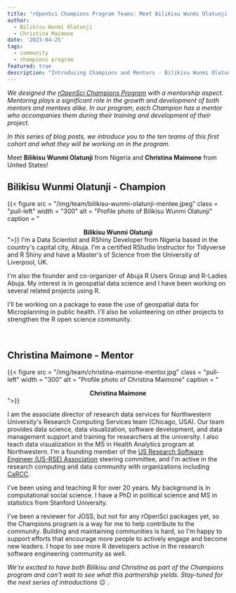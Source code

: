 ```yaml
---
title: "rOpenSci Champions Program Teams: Meet Bilikisu Wunmi Olatunji and Christina Maimone"
author:
  - Bilikisu Wunmi Olatunji
  - Christina Maimone
date: '2023-04-25'
tags:
  - community
  - champions program
featured: true
description: "Introducing Champions and Mentors - Bilikisu Wunmi Olatunji and Christina Maimone"
---
```


*We designed the [rOpenSci Champions Program](/champions/) with a mentorship aspect. Mentoring plays a significant role in the growth and development of both mentors and mentees alike. In our program, each Champion has a mentor who accompanies them during their training and development of their project.*

*In this series of blog posts, we introduce you to the ten teams of this first cohort and what they will be working on in the program.*

Meet **Bilikisu Wunmi Olatunji** from Nigeria and **Christina Maimone** from United States!


## Bilikisu Wunmi Olatunji - Champion

{{< figure src = "/img/team/bilikisu-wunmi-olatunji-mentee.jpeg" class = "pull-left" width = "300" alt = "Profile photo of Bilikisu Wunmi Olatunji" caption = "<center><strong>Bilikisu Wunmi Olatunji</strong></center>">}}
I'm a Data
Scientist and RShiny Developer from Nigeria based in the country's capital
city, Abuja. I'm a certified RStudio Instructor for Tidyverse and R Shiny and have a Master's of Science from the University of Liverpool, UK. 

I'm also the founder and co-organizer of Abuja R Users Group and R-Ladies
Abuja. My interest is in geospatial data science and I have been working on
several related projects using R. 

I'll be working on a package to ease the
use of geospatial data for Microplanning in public health. I'll also be volunteering on other projects to strengthen the R open science community.


</br>

## Christina Maimone - Mentor

{{< figure src = "/img/team/christina-maimone-mentor.jpg" class = "pull-left" width = "300" alt = "Profile photo of Christina Maimone" caption = "<center><strong>Christina Maimone</strong></center>">}}

I am the associate director of research data services for Northwestern University's Research Computing Services team (Chicago, USA). Our team provides data science, data visualization, software development, and data management support and training for researchers at the university. I also teach data visualization in the MS in Health Analytics program at Northwestern. I'm a founding member of the [US Research Software Engineer (US-RSE) Association](https://us-rse.org/) steering committee, and I'm active in the research computing and data community with organizations including [CaRCC](https://carcc.org/).

I've been using and teaching R for over 20 years. My background is in computational social science. I have a PhD in political science and MS in statistics from Stanford University.

I've been a reviewer for JOSS, but not for any rOpenSci packages yet, so the Champions program is a way for me to help contribute to the community. Building and maintaining communities is hard, so I'm happy to support efforts that encourage more people to actively engage and become new leaders. I hope to see more R developers active in the research software engineering community as well.

_We're excited to have both Bilikisu and Christina as part of the Champions program and can't wait to see what this partnership yields. Stay-tuned for the next series of introductions_ 😉 .
